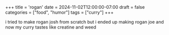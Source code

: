 +++
title = 'rogan'
date = 2024-11-02T12:00:00-07:00
draft = false
categories = ["food", "humor"]
tags = ["curry"]
+++

i tried to make rogan josh from scratch but i ended up making rogan joe and now my curry tastes like creatine and weed